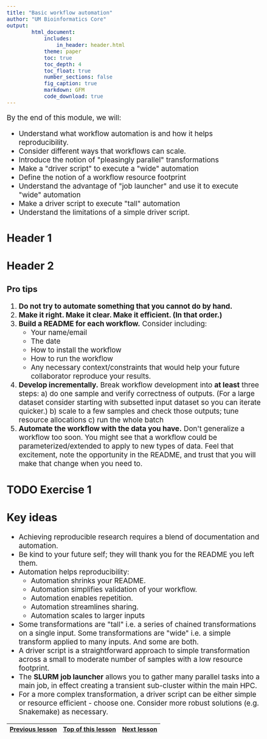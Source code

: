```yaml
---
title: "Basic workflow automation"
author: "UM Bioinformatics Core"
output:
        html_document:
            includes:
                in_header: header.html
            theme: paper
            toc: true
            toc_depth: 4
            toc_float: true
            number_sections: false
            fig_caption: true
            markdown: GFM
            code_download: true
---
```

<style type="text/css">
body{ /* Normal  */
      font-size: 14pt;
  }
pre {
  font-size: 12pt
}
</style>

By the end of this module, we will:
* Understand what workflow automation is and how it helps reproducibility.
* Consider different ways that workflows can scale.
* Introduce the notion of "pleasingly parallel" transformations
* Make a "driver script" to execute a "wide" automation
* Define the notion of a workflow resource footprint
* Understand the advantage of "job launcher" and use it to execute "wide" automation
* Make a driver script to execute "tall" automation
* Understand the limitations of a simple driver script.

## Header 1

## Header 2

### Pro tips

1. **Do not try to automate something that you cannot do by hand.**
2. **Make it right. Make it clear. Make it efficient. (In that order.)**
3. **Build a README for each workflow.** 
   Consider including:
   - Your name/email
   - The date
   - How to install the workflow
   - How to run the workflow
   - Any necessary context/constraints that would help your future collaborator
     reproduce your results.
4. **Develop incrementally.**
   Break workflow development into __at least__ three steps:
   a) do one sample and verify correctness of outputs. (For a large dataset
  consider starting with subsetted input dataset so you can iterate quicker.)
   b) scale to a few samples and check those outputs; tune resource allocations
   c) run the whole batch
5. **Automate the workflow with the data you have.** 
   Don't generalize a workflow too soon. You might see that a workflow could be 
   parameterized/extended to apply to new types of data. Feel that excitement, 
   note the opportunity in the README, and trust that you will make that change
   when you need to.

## TODO Exercise 1

## Key ideas

* Achieving reproducible research requires a blend of documentation and automation.
* Be kind to your future self; they will thank you for the README you left them.
* Automation helps reproducibility:
  * Automation shrinks your README.
  * Automation simplifies validation of your workflow.
  * Automation enables repetition.
  * Automation streamlines sharing.
  * Automation scales to larger inputs
* Some transformations are "tall" i.e. a series of chained transformations on 
  a single input. Some transformations are "wide" i.e. a simple transform 
  applied to many inputs. And some are both.
* A driver script is a straightforward approach to simple transformation across
  a small to moderate number of samples with a low resource footprint.
* The **SLURM job launcher** allows you to gather many parallel tasks into a main job,
  in effect creating a transient sub-cluster within the main HPC.
* For a more complex transformation, a driver script can be either simple or
  resource efficient - choose one. Consider more robust solutions (e.g. Snakemake) as 
  necessary.

| [Previous lesson](Module05_containers_docker_singularity.html) | [Top of this lesson](#top) | [Next lesson](Module07-intro-to-snakemake.html) |
| :--- | :----: | ---: |
